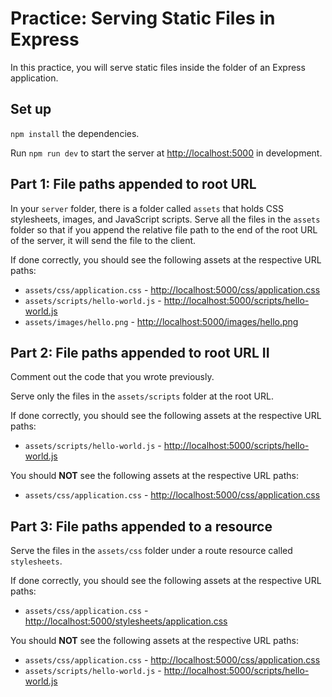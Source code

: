 # Practice: Serving Static Files in Express

In this practice, you will serve static files inside the folder of an Express
application.

## Set up

`npm install` the dependencies.

Run `npm run dev` to start the server at [http://localhost:5000] in
development.

## Part 1: File paths appended to root URL

In your `server` folder, there is a folder called `assets` that holds CSS
stylesheets, images, and JavaScript scripts. Serve all the files in the `assets`
folder so that if you append the relative file path to the end of the root URL
of the server, it will send the file to the client.

If done correctly, you should see the following assets at the respective URL
paths:

- `assets/css/application.css` - [http://localhost:5000/css/application.css]
- `assets/scripts/hello-world.js` - [http://localhost:5000/scripts/hello-world.js]
- `assets/images/hello.png` - [http://localhost:5000/images/hello.png]

## Part 2: File paths appended to root URL II

Comment out the code that you wrote previously.

Serve only the files in the `assets/scripts` folder at the root URL.

If done correctly, you should see the following assets at the respective URL
paths:

- `assets/scripts/hello-world.js` - [http://localhost:5000/scripts/hello-world.js]

You should **NOT** see the following assets at the respective URL paths:

- `assets/css/application.css` - [http://localhost:5000/css/application.css]

## Part 3: File paths appended to a resource

Serve the files in the `assets/css` folder under a route resource called
`stylesheets`.

If done correctly, you should see the following assets at the respective URL
paths:

- `assets/css/application.css` - [http://localhost:5000/stylesheets/application.css]

You should **NOT** see the following assets at the respective URL paths:

- `assets/css/application.css` - [http://localhost:5000/css/application.css]
- `assets/scripts/hello-world.js` - [http://localhost:5000/scripts/hello-world.js]

[http://localhost:5000]: http://localhost:5000
[http://localhost:5000/css/application.css]: http://localhost:5000/css/application.css
[http://localhost:5000/scripts/hello-world.js]: http://localhost:5000/scripts/hello-world.js
[http://localhost:5000/images/hello.png]: http://localhost:5000/images/hello.png
[http://localhost:5000/stylesheets/application.css]: http://localhost:5000/stylesheets/application.css
